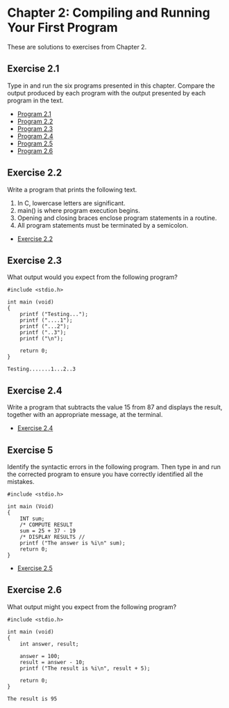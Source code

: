 # Chapter 2: Compiling and Running Your First Program

These are solutions to exercises from Chapter 2.

## Exercise 2.1

Type in and run the six programs presented in this chapter. Compare the output produced by each program with the output presented by each program in the text.

* [Program 2.1](https://github.com/cinephile85/c-programming-books/blob/master/programming-in-c/chapter-02/exercise-01/prog2-1.c)
* [Program 2.2](https://github.com/cinephile85/c-programming-books/blob/master/programming-in-c/chapter-02/exercise-01/prog2-2.c)
* [Program 2.3](https://github.com/cinephile85/c-programming-books/blob/master/programming-in-c/chapter-02/exercise-01/prog2-3.c)
* [Program 2.4](https://github.com/cinephile85/c-programming-books/blob/master/programming-in-c/chapter-02/exercise-01/prog2-4.c)
* [Program 2.5](https://github.com/cinephile85/c-programming-books/blob/master/programming-in-c/chapter-02/exercise-01/prog2-5.c)
* [Program 2.6](https://github.com/cinephile85/c-programming-books/blob/master/programming-in-c/chapter-02/exercise-01/prog2-6.c)

## Exercise 2.2

Write a program that prints the following text.  
  1. In C, lowercase letters are significant.  
  2. main() is where program execution begins.  
  3. Opening and closing braces enclose program statements in a routine.  
  4. All program statements must be terminated by a semicolon.

* [Exercise 2.2](https://github.com/cinephile85/c-programming-books/blob/master/programming-in-c/chapter-02/exercise-02/exercise-02.c)

## Exercise 2.3

What output would you expect from the following program?

```
#include <stdio.h>

int main (void)
{
    printf ("Testing...");
    printf ("....1");
    printf ("...2");
    printf ("..3");
    printf ("\n");

    return 0;
}
```

`Testing.......1...2..3`

## Exercise 2.4

Write a program that subtracts the value 15 from 87 and displays the result, together with an appropriate message, at the terminal.

* [Exercise 2.4](https://github.com/cinephile85/c-programming-books/blob/master/programming-in-c/chapter-02/exercise-04/exercise-04.c)

## Exercise 5

Identify the syntactic errors in the following program. Then type in and run the corrected program to ensure you have correctly identified all the mistakes.

```
#include <stdio.h>

int main (Void)
{
    INT sum;
    /* COMPUTE RESULT
    sum = 25 + 37 - 19
    /* DISPLAY RESULTS //
    printf ("The answer is %i\n" sum);
    return 0;
}
```

* [Exercise 2.5](https://github.com/cinephile85/c-programming-books/blob/master/programming-in-c/chapter-02/exercise-05/exercise-05.c)

## Exercise 2.6

What output might you expect from the following program?

```
#include <stdio.h>

int main (void)
{
    int answer, result;

    answer = 100;
    result = answer - 10;
    printf ("The result is %i\n", result + 5);

    return 0;
}
```

`The result is 95`
